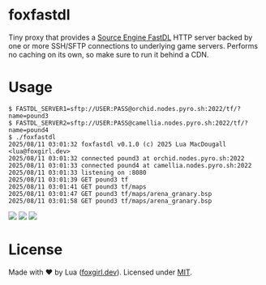 # foxfastdl
Tiny proxy that provides a [Source Engine FastDL](https://developer.valvesoftware.com/wiki/FastDL) HTTP server backed by one or more SSH/SFTP connections to underlying game servers. Performs no caching on its own, so make sure to run it behind a CDN.

# Usage
```
$ FASTDL_SERVER1=sftp://USER:PASS@orchid.nodes.pyro.sh:2022/tf/?name=pound3
$ FASTDL_SERVER2=sftp://USER:PASS@camellia.nodes.pyro.sh:2022/tf/?name=pound4
$ ./foxfastdl
2025/08/11 03:01:32 foxfastdl v0.1.0 (c) 2025 Lua MacDougall <lua@foxgirl.dev>
2025/08/11 03:01:32 connected pound3 at orchid.nodes.pyro.sh:2022
2025/08/11 03:01:33 connected pound4 at camellia.nodes.pyro.sh:2022
2025/08/11 03:01:33 listening on :8080
2025/08/11 03:01:39 GET pound3 tf
2025/08/11 03:01:41 GET pound3 tf/maps
2025/08/11 03:01:47 GET pound3 tf/maps/arena_granary.bsp
2025/08/11 03:01:58 GET pound3 tf/maps/arena_granary.bsp
```
![](https://dl.vixen.link/3zwf2p/Screenshot%202025-08-11%20030252.png)
![](https://dl.vixen.link/885m54/Screenshot%202025-08-11%20030259.png)
![](https://dl.vixen.link/c6bazm/Screenshot%202025-08-11%20030310.png)

# License
Made with ❤ by Lua ([foxgirl.dev](https://foxgirl.dev/)).
Licensed under [MIT](LICENSE).
